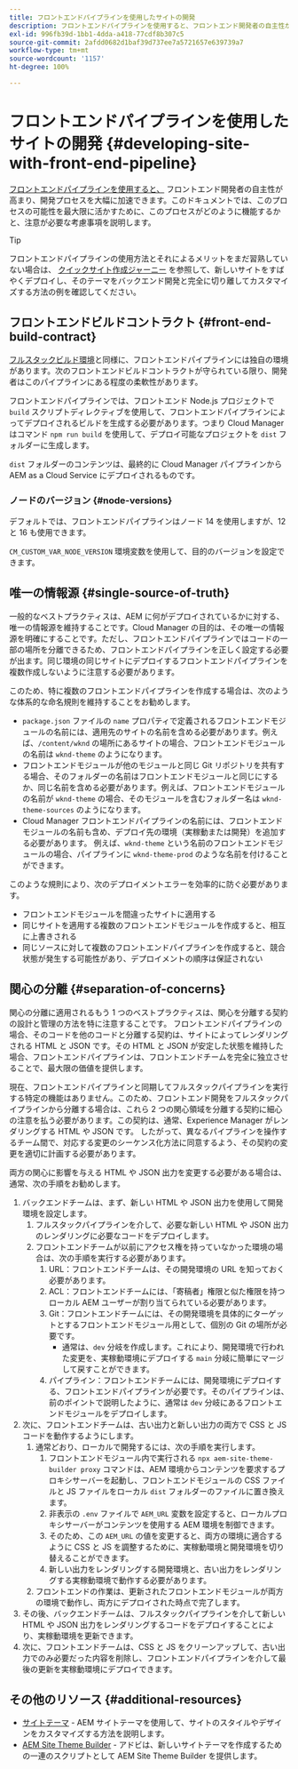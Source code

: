 ```yaml
---
title: フロントエンドパイプラインを使用したサイトの開発
description: フロントエンドパイプラインを使用すると、フロントエンド開発者の自主性が高まり、開発プロセスを大幅に加速できます。このドキュメントでは、フロントエンドビルドプロセスで考慮すべき特定の考慮事項について説明します。
exl-id: 996fb39d-1bb1-4dda-a418-77cdf8b307c5
source-git-commit: 2afdd0682d1baf39d737ee7a5721657e639739a7
workflow-type: tm+mt
source-wordcount: '1157'
ht-degree: 100%

---
```



# フロントエンドパイプラインを使用したサイトの開発 {#developing-site-with-front-end-pipeline}

[フロントエンドパイプラインを使用すると、](/help/implementing/cloud-manager/configuring-pipelines/introduction-ci-cd-pipelines.md#front-end) フロントエンド開発者の自主性が高まり、開発プロセスを大幅に加速できます。このドキュメントでは、このプロセスの可能性を最大限に活かすために、このプロセスがどのように機能するかと、注意が必要な考慮事項を説明します。

>[!TIP]
>
>フロントエンドパイプラインの使用方法とそれによるメリットをまだ習熟していない場合は、 [クイックサイト作成ジャーニー](/help/journey-sites/quick-site/overview.md) を参照して、新しいサイトをすばやくデプロイし、そのテーマをバックエンド開発と完全に切り離してカスタマイズする方法の例を確認してください。

## フロントエンドビルドコントラクト {#front-end-build-contract}

[フルスタックビルド環境](/help/implementing/cloud-manager/getting-access-to-aem-in-cloud/build-environment-details.md)と同様に、フロントエンドパイプラインには独自の環境があります。次のフロントエンドビルドコントラクトが守られている限り、開発者はこのパイプラインにある程度の柔軟性があります。

フロントエンドパイプラインでは、フロントエンド Node.js プロジェクトで `build` スクリプトディレクティブを使用して、フロントエンドパイプラインによってデプロイされるビルドを生成する必要があります。つまり Cloud Manager はコマンド `npm run build` を使用して、デプロイ可能なプロジェクトを `dist` フォルダーに生成します。

`dist` フォルダーのコンテンツは、最終的に Cloud Manager パイプラインから AEM as a Cloud Service にデプロイされるものです。

### ノードのバージョン {#node-versions}

デフォルトでは、フロントエンドパイプラインはノード 14 を使用しますが、12 と 16 も使用できます。

`CM_CUSTOM_VAR_NODE_VERSION` 環境変数を使用して、目的のバージョンを設定できます。

## 唯一の情報源 {#single-source-of-truth}

一般的なベストプラクティスは、AEM に何がデプロイされているかに対する、唯一の情報源を維持することです。Cloud Manager の目的は、その唯一の情報源を明確にすることです。ただし、フロントエンドパイプラインではコードの一部の場所を分離できるため、フロントエンドパイプラインを正しく設定する必要が出ます。同じ環境の同じサイトにデプロイするフロントエンドパイプラインを複数作成しないように注意する必要があります。

このため、特に複数のフロントエンドパイプラインを作成する場合は、次のような体系的な命名規則を維持することをお勧めします。

* `package.json` ファイルの `name` プロパティで定義されるフロントエンドモジュールの名前には、適用先のサイトの名前を含める必要があります。例えば、`/content/wknd` の場所にあるサイトの場合、フロントエンドモジュールの名前は `wknd-theme` のようになります。
* フロントエンドモジュールが他のモジュールと同じ Git リポジトリを共有する場合、そのフォルダーの名前はフロントエンドモジュールと同じにするか、同じ名前を含める必要があります。例えば、フロントエンドモジュールの名前が `wknd-theme` の場合、そのモジュールを含むフォルダー名は `wknd-theme-sources` のようになります。
* Cloud Manager フロントエンドパイプラインの名前には、フロントエンドモジュールの名前も含め、デプロイ先の環境（実稼動または開発）を追加する必要があります。 例えば、`wknd-theme` という名前のフロントエンドモジュールの場合、パイプラインに `wknd-theme-prod` のような名前を付けることができます。

このような規則により、次のデプロイメントエラーを効率的に防ぐ必要があります。

* フロントエンドモジュールを間違ったサイトに適用する
* 同じサイトを適用する複数のフロントエンドモジュールを作成すると、相互に上書きされる
* 同じソースに対して複数のフロントエンドパイプラインを作成すると、競合状態が発生する可能性があり、デプロイメントの順序は保証されない

## 関心の分離 {#separation-of-concerns}

関心の分離に適用されるもう 1 つのベストプラクティスは、関心を分離する契約の設計と管理の方法を特に注意することです。 フロントエンドパイプラインの場合、そのコードを他のコードと分離する契約は、サイトによってレンダリングされる HTML と JSON です。その HTML と JSON が安定した状態を維持した場合、フロントエンドパイプラインは、フロントエンドチームを完全に独立させることで、最大限の価値を提供します。

現在、フロントエンドパイプラインと同期してフルスタックパイプラインを実行する特定の機能はありません。このため、フロントエンド開発をフルスタックパイプラインから分離する場合は、これら 2 つの関心領域を分離する契約に細心の注意を払う必要があります。この契約は、通常、Experience Manager がレンダリングする HTML や JSON です。 したがって、異なるパイプラインを操作するチーム間で、対応する変更のシーケンス化方法に同意するよう、その契約の変更を適切に計画する必要があります。

両方の関心に影響を与える HTML や JSON 出力を変更する必要がある場合は、通常、次の手順をお勧めします。

1. バックエンドチームは、まず、新しい HTML や JSON 出力を使用して開発環境を設定します。
   1. フルスタックパイプラインを介して、必要な新しい HTML や JSON 出力のレンダリングに必要なコードをデプロイします。
   1. フロントエンドチームが以前にアクセス権を持っていなかった環境の場合は、次の手順を実行する必要があります。
      1. URL：フロントエンドチームは、その開発環境の URL を知っておく必要があります。
      1. ACL：フロントエンドチームには、「寄稿者」権限と似た権限を持つローカル AEM ユーザーが割り当てられている必要があります。
      1. Git：フロントエンドチームには、その開発環境を具体的にターゲットとするフロントエンドモジュール用として、個別の Git の場所が必要です。
         * 通常は、`dev` 分岐を作成します。これにより、開発環境で行われた変更を、実稼動環境にデプロイする `main` 分岐に簡単にマージして戻すことができます。
      1. パイプライン：フロントエンドチームには、開発環境にデプロイする、フロントエンドパイプラインが必要です。そのパイプラインは、前のポイントで説明したように、通常は `dev` 分岐にあるフロントエンドモジュールをデプロイします。
1. 次に、フロントエンドチームは、古い出力と新しい出力の両方で CSS と JS コードを動作するようにします。
   1. 通常どおり、ローカルで開発するには、次の手順を実行します。
      1. フロントエンドモジュール内で実行される `npx aem-site-theme-builder proxy` コマンドは、AEM 環境からコンテンツを要求するプロキシサーバーを起動し、フロントエンドモジュールの CSS ファイルと JS ファイルをローカル `dist` フォルダーのファイルに置き換えます。
      1. 非表示の `.env` ファイルで `AEM_URL` 変数を設定すると、ローカルプロキシサーバーがコンテンツを使用する AEM 環境を制御できます。
      1. そのため、この `AEM_URL` の値を変更すると、両方の環境に適合するように CSS と JS を調整するために、実稼動環境と開発環境を切り替えることができます。
      1. 新しい出力をレンダリングする開発環境と、古い出力をレンダリングする実稼動環境で動作する必要があります。
   1. フロントエンドの作業は、更新されたフロントエンドモジュールが両方の環境で動作し、両方にデプロイされた時点で完了します。
1. その後、バックエンドチームは、フルスタックパイプラインを介して新しい HTML や JSON 出力をレンダリングするコードをデプロイすることにより、実稼動環境を更新できます。
1. 次に、フロントエンドチームは、CSS と JS をクリーンアップして、古い出力でのみ必要だった内容を削除し、フロントエンドパイプラインを介して最後の更新を実稼動環境にデプロイできます。

## その他のリソース {#additional-resources}

* [サイトテーマ](/help/sites-cloud/administering/site-creation/site-themes.md) - AEM サイトテーマを使用して、サイトのスタイルやデザインをカスタマイズする方法を説明します。
* [AEM Site Theme Builder](https://github.com/adobe/aem-site-theme-builder) - アドビは、新しいサイトテーマを作成するための一連のスクリプトとして AEM Site Theme Builder を提供します。
